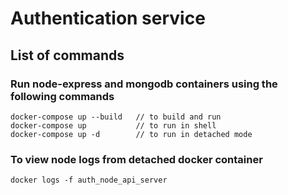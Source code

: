 # Authentication service

## List of commands

### Run node-express and mongodb containers using the following commands
    docker-compose up --build   // to build and run
    docker-compose up           // to run in shell
    docker-compose up -d        // to run in detached mode

### To view node logs from detached docker container
    docker logs -f auth_node_api_server
